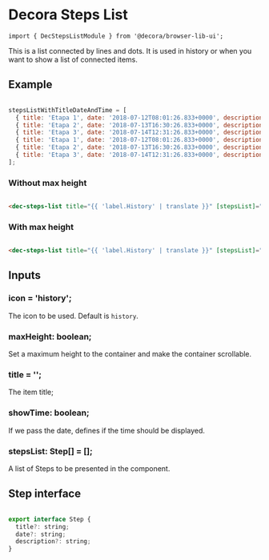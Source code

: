 # Decora Steps List

`import { DecStepsListModule } from '@decora/browser-lib-ui';`

This is a list connected by lines and dots. It is used in history or when you want to show a list of connected items.

## Example

```javascript

stepsListWithTitleDateAndTime = [
  { title: 'Etapa 1', date: '2018-07-12T08:01:26.833+0000', description: 'Created by 6458'},
  { title: 'Etapa 2', date: '2018-07-13T16:30:26.833+0000', description: 'Updated by 345' },
  { title: 'Etapa 3', date: '2018-07-14T12:31:26.833+0000', description: 'Closed by 967' },
  { title: 'Etapa 1', date: '2018-07-12T08:01:26.833+0000', description: 'Created by 6458' },
  { title: 'Etapa 2', date: '2018-07-13T16:30:26.833+0000', description: 'Updated by 345' },
  { title: 'Etapa 3', date: '2018-07-14T12:31:26.833+0000', description: 'Closed by 967' },
];

```

### Without max height
```html

<dec-steps-list title="{{ 'label.History' | translate }}" [stepsList]="stepsListWithTitleDateAndTime" showTime="true"></dec-steps-list>

```

### With max height
```html

<dec-steps-list title="{{ 'label.History' | translate }}" [stepsList]="stepsListWithTitleDateAndTime" showTime="true" maxHeight="50vh"></dec-steps-list>

```



## Inputs

### icon = 'history';
The icon to be used. Default is `history`.

### maxHeight: boolean;
Set a maximum height to the container and make the container scrollable.

### title = '';
The item title;

### showTime: boolean;
If we pass the date, defines if the time should be displayed.

### stepsList: Step[] = [];
A list of Steps to be presented in the component.

## Step interface

```javascript

export interface Step {
  title?: string;
  date?: string;
  description?: string;
}


```

